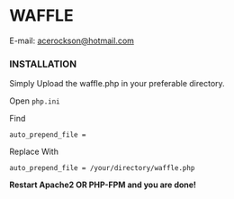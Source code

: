 # WAFFLE

 
 E-mail: acerockson@hotmail.com
 

### INSTALLATION

Simply Upload the waffle.php in your preferable directory.

Open `php.ini`

Find 

`auto_prepend_file =`

Replace With

`auto_prepend_file = /your/directory/waffle.php`

<b>Restart Apache2 OR PHP-FPM and you are done!</b>
